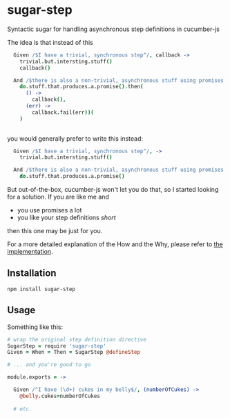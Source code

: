 sugar-step
==========

Syntactic sugar for handling asynchronous step definitions in cucumber-js

The idea is that instead of this

``` coffeescript
  Given /$I have a trivial, synchronous step^/, callback ->
    trivial.but.intersting.stuff()
    callback()

  And /$there is also a non-trivial, asynchronous stuff using promises and what not^/, callback ->
    do.stuff.that.produces.a.promise().then(
      () ->
        callback(), 
      (err) ->
        callback.fail(err))(
    )
    
```    
you would generally prefer to write this instead:

``` coffeescript
  Given /$I have a trivial, synchronous step^/, ->
    trivial.but.intersting.stuff()

  And /$there is also a non-trivial, asynchronous stuff using promises and what not^/, ->
    do.stuff.that.produces.a.promise()
```

But out-of-the-box, cucumber-js won't let you do that, so I started looking for a solution. If you are like me and

  - you use promises a lot
  - you like your step definitions *short*

then this one may be just for you.

For a more detailed explanation of the How and the Why, please refer to [the implementation](./sugar-step.litcoffee).

Installation
------------

```
npm install sugar-step
```

Usage
-----
Something like this:

``` coffeescript
# wrap the original step definition directive
SugarStep = require 'sugar-step'
Given = When = Then = SugarStep @defineStep

# ... and you're good to go

module.exports = ->

  Given /^I have (\d+) cukes in my belly$/, (numberOfCukes) ->
    @belly.cukes=numberOfCukes
    
  # etc.
```
